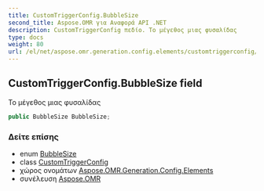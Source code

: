 ```yaml
---
title: CustomTriggerConfig.BubbleSize
second_title: Aspose.OMR για Αναφορά API .NET
description: CustomTriggerConfig πεδίο. Το μέγεθος μιας φυσαλίδας
type: docs
weight: 80
url: /el/net/aspose.omr.generation.config.elements/customtriggerconfig/bubblesize/
---
```

## CustomTriggerConfig.BubbleSize field

Το μέγεθος μιας φυσαλίδας

```csharp
public BubbleSize BubbleSize;
```

### Δείτε επίσης

* enum [BubbleSize](../../../aspose.omr.generation/bubblesize/)
* class [CustomTriggerConfig](../)
* χώρος ονομάτων [Aspose.OMR.Generation.Config.Elements](../../customtriggerconfig/)
* συνέλευση [Aspose.OMR](../../../)


